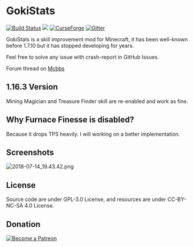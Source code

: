 # GokiStats

[![Build Status](https://travis-ci.org/InfinityStudio/GokiStats.svg?branch=1.15.2)](https://travis-ci.org/InfinityStudio/GokiStats)
![](https://img.shields.io/github/downloads/InfinityStudio/GokiStats/total.svg)
[![CurseForge](http://cf.way2muchnoise.eu/298141.svg)](https://minecraft.curseforge.com/projects/gokistats)
[![Gitter](https://badges.gitter.im/InfinityStudio/GokiStats.svg)](https://gitter.im/InfinityStudio/GokiStats?utm_source=badge&utm_medium=badge&utm_campaign=pr-badge)

GokiStats is a skill improvement mod for Minecraft, it has been well-known before 1.7.10 but it has stopped developing for years.

Feel free to solve any issue with crash-report in GitHub Issues.

Forum thread on [Mcbbs](http://www.mcbbs.net/thread-805910-1-1.html)

## 1.16.3 Version

Mining Magician and Treasure Finder skill are re-enabled and work as fine.

## Why Furnace Finesse is disabled?

Because it drops TPS heavily. I will working on a better implementation.

## Screenshots

![2018-07-14_19.43.42.png](https://i.loli.net/2018/07/14/5b49e762d2305.png)

## License

Source code are under GPL-3.0 License, and resources are under CC-BY-NC-SA 4.0 License.

## Donation

[![Become a Patreon](https://c5.patreon.com/external/logo/become_a_patron_button.png)](https://www.patreon.com/bePatron?u=10845019)